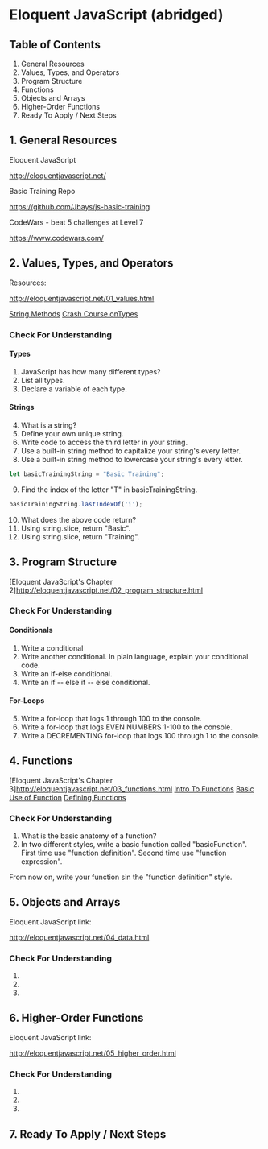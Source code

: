 # Eloquent JavaScript (abridged)

## Table of Contents
1. General Resources
2. Values, Types, and Operators
3. Program Structure
4. Functions                
5. Objects and Arrays
6. Higher-Order Functions
7. Ready To Apply / Next Steps

## 1. General Resources
Eloquent JavaScript

http://eloquentjavascript.net/

Basic Training Repo

https://github.com/Jbays/js-basic-training

CodeWars - beat 5 challenges at Level 7

https://www.codewars.com/

## 2. Values, Types, and Operators
Resources:

http://eloquentjavascript.net/01_values.html

[String Methods](/resources/string_methods.md)
[Crash Course onTypes](/resources/type_crash_course.md)

### Check For Understanding
#### Types
1. JavaScript has how many different types?
2. List all types.
3. Declare a variable of each type.

#### Strings
4. What is a string?
5. Define your own unique string.
6. Write code to access the third letter in your string.
7. Use a built-in string method to capitalize your string's every letter.
8. Use a built-in string method to lowercase your string's every letter.

```javascript
let basicTrainingString = "Basic Training";
```

9.  Find the index of the letter "T" in basicTrainingString.

```javascript
basicTrainingString.lastIndexOf('i');
```

10. What does the above code return?
11. Using string.slice, return "Basic".
12. Using string.slice, return "Training".

## 3. Program Structure

[Eloquent JavaScript's Chapter 2]http://eloquentjavascript.net/02_program_structure.html

### Check For Understanding
#### Conditionals
1. Write a conditional
2. Write another conditional.  In plain language, explain your conditional code.
3. Write an if-else conditional.
4. Write an if -- else if -- else conditional.

#### For-Loops
5. Write a for-loop that logs 1 through 100 to the console.
6. Write a for-loop that logs EVEN NUMBERS 1-100 to the console.
7. Write a DECREMENTING for-loop that logs 100 through 1 to the console.

## 4. Functions
[Eloquent JavaScript's Chapter 3]http://eloquentjavascript.net/03_functions.html
[Intro To Functions](/resources/string_methods.md)
[Basic Use of Function](/resources/string_methods.md)
[Defining Functions](/resources/type_crash_course.md)

### Check For Understanding
1. What is the basic anatomy of a function?
2. In two different styles, write a basic function called "basicFunction".  First time use "function definition".  Second time use "function expression".

From now on, write your function sin the "function definition" style.

## 5. Objects and Arrays
Eloquent JavaScript link:

http://eloquentjavascript.net/04_data.html

### Check For Understanding
1.
2.
3.

## 6. Higher-Order Functions
Eloquent JavaScript link:

http://eloquentjavascript.net/05_higher_order.html

### Check For Understanding
1.
2.
3.

## 7. Ready To Apply / Next Steps
